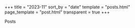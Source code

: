 +++
title = "2023-11"
sort_by = "date"
template = "posts.html"
page_template = "post.html"
transparent = true
+++

Posts
